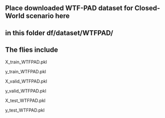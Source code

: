 ## Place downloaded WTF-PAD dataset for Closed-World scenario here
## in this folder df/dataset/WTFPAD/
## The flies include

  X_train_WTFPAD.pkl

  y_train_WTFPAD.pkl

  X_valid_WTFPAD.pkl

  y_valid_WTFPAD.pkl

  X_test_WTFPAD.pkl

  y_test_WTFPAD.pkl

